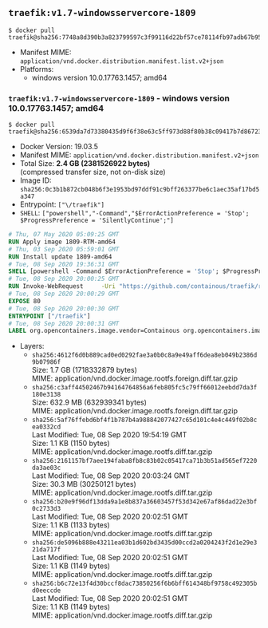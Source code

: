 ## `traefik:v1.7-windowsservercore-1809`

```console
$ docker pull traefik@sha256:7748a8d390b3a823799597c3f99116d22bf57ce78114fb97adb67b959ea91b95
```

-	Manifest MIME: `application/vnd.docker.distribution.manifest.list.v2+json`
-	Platforms:
	-	windows version 10.0.17763.1457; amd64

### `traefik:v1.7-windowsservercore-1809` - windows version 10.0.17763.1457; amd64

```console
$ docker pull traefik@sha256:6539da7d73380435d9f6f38e63c5ff973d88f80b38c09417b7d86723e44a7bbb
```

-	Docker Version: 19.03.5
-	Manifest MIME: `application/vnd.docker.distribution.manifest.v2+json`
-	Total Size: **2.4 GB (2381526922 bytes)**  
	(compressed transfer size, not on-disk size)
-	Image ID: `sha256:0c3b1b872cb048b6f3e1953bd97ddf91c9bff263377be6c1aec35af17bd5a347`
-	Entrypoint: `["\/traefik"]`
-	`SHELL`: `["powershell","-Command","$ErrorActionPreference = 'Stop'; $ProgressPreference = 'SilentlyContinue';"]`

```dockerfile
# Thu, 07 May 2020 05:09:25 GMT
RUN Apply image 1809-RTM-amd64
# Thu, 03 Sep 2020 05:59:01 GMT
RUN Install update 1809-amd64
# Tue, 08 Sep 2020 19:36:31 GMT
SHELL [powershell -Command $ErrorActionPreference = 'Stop'; $ProgressPreference = 'SilentlyContinue';]
# Tue, 08 Sep 2020 20:00:25 GMT
RUN Invoke-WebRequest     -Uri "https://github.com/containous/traefik/releases/download/v1.7.26/traefik_windows-amd64.exe"     -OutFile "/traefik.exe"
# Tue, 08 Sep 2020 20:00:29 GMT
EXPOSE 80
# Tue, 08 Sep 2020 20:00:30 GMT
ENTRYPOINT ["/traefik"]
# Tue, 08 Sep 2020 20:00:31 GMT
LABEL org.opencontainers.image.vendor=Containous org.opencontainers.image.url=https://traefik.io org.opencontainers.image.title=Traefik org.opencontainers.image.description=A modern reverse-proxy org.opencontainers.image.version=v1.7.26 org.opencontainers.image.documentation=https://docs.traefik.io
```

-	Layers:
	-	`sha256:4612f6d0b889cad0ed0292fae3a0b0c8a9e49aff6dea8eb049b2386d9b07986f`  
		Size: 1.7 GB (1718332879 bytes)  
		MIME: application/vnd.docker.image.rootfs.foreign.diff.tar.gzip
	-	`sha256:c3aff44502467b94164764856a6feb805fc5c79ff66012eebdd7da3f180e3138`  
		Size: 632.9 MB (632939341 bytes)  
		MIME: application/vnd.docker.image.rootfs.foreign.diff.tar.gzip
	-	`sha256:5af76ffebd6bf4f1b787b4a988842077427c65d101c4e4c449f02b8cea0332cd`  
		Last Modified: Tue, 08 Sep 2020 19:54:19 GMT  
		Size: 1.1 KB (1150 bytes)  
		MIME: application/vnd.docker.image.rootfs.diff.tar.gzip
	-	`sha256:2161157bf7aee194faba8fb8c83b02c05417ca71b3b51ad565ef7220da3ae03c`  
		Last Modified: Tue, 08 Sep 2020 20:03:24 GMT  
		Size: 30.3 MB (30250121 bytes)  
		MIME: application/vnd.docker.image.rootfs.diff.tar.gzip
	-	`sha256:b20e9f96df13dda9a1e8b837a36603457f53d342e67af86dad22e3bf0c2733d3`  
		Last Modified: Tue, 08 Sep 2020 20:02:51 GMT  
		Size: 1.1 KB (1133 bytes)  
		MIME: application/vnd.docker.image.rootfs.diff.tar.gzip
	-	`sha256:de5096b888e43211ea03b1d602bd3435d00ccd2a0204243f2d1e29e321da717f`  
		Last Modified: Tue, 08 Sep 2020 20:02:51 GMT  
		Size: 1.1 KB (1149 bytes)  
		MIME: application/vnd.docker.image.rootfs.diff.tar.gzip
	-	`sha256:b6c72e13f4d30bccf8dac73850256f6b6bff614348bf9758c492305bd0eeccde`  
		Last Modified: Tue, 08 Sep 2020 20:02:51 GMT  
		Size: 1.1 KB (1149 bytes)  
		MIME: application/vnd.docker.image.rootfs.diff.tar.gzip
